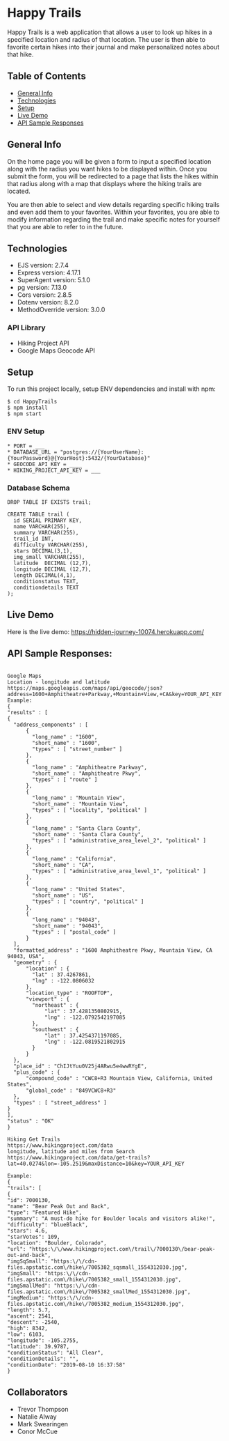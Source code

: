 # Happy Trails

Happy Trails is a web application that allows a user to look up hikes in a specified location and radius of that location. The user is then able to favorite certain hikes into their journal and make personalized notes about that hike.

## Table of Contents
* [General Info](#general-info)
* [Technologies](#technologies)
* [Setup](#setup)
* [Live Demo](#live-demo)
* [API Sample Responses](#api-sample-responses)

## General Info

On the home page you will be given a form to input a specified location along with the radius you want hikes to be displayed within. Once you submit the form, you will be redirected to a page that lists the hikes within that radius along with a map that displays where the hiking trails are located. 

You are then able to select and view details regarding specific hiking trails and even add them to your favorites. Within your favorites, you are able to modify information regarding the trail and make specific notes for yourself that you are able to refer to in the future.

## Technologies
- EJS version: 2.7.4
- Express version: 4.17.1
- SuperAgent version: 5.1.0
- pg version: 7.13.0
- Cors version: 2.8.5
- Dotenv version: 8.2.0
- MethodOverride version: 3.0.0

### API Library

- Hiking Project API
- Google Maps Geocode API

## Setup
To run this project locally, setup ENV dependencies and install with npm:

```
$ cd HappyTrails
$ npm install
$ npm start
```
### ENV Setup
```
* PORT = ___
* DATABASE_URL = "postgres://{YourUserName}:{YourPassword}@{YourHost}:5432/{YourDatabase}"
* GEOCODE_API_KEY = ____
* HIKING_PROJECT_API_KEY = ___
```
### Database Schema
```
DROP TABLE IF EXISTS trail;

CREATE TABLE trail (
  id SERIAL PRIMARY KEY,
  name VARCHAR(255),
  summary VARCHAR(255),
  trail_id INT,
  difficulty VARCHAR(255),
  stars DECIMAL(3,1),
  img_small VARCHAR(255),
  latitude  DECIMAL (12,7),
  longitude DECIMAL (12,7),
  length DECIMAL(4,1),
  conditionstatus TEXT,
  conditiondetails TEXT
);
```

## Live Demo
Here is the live demo: https://hidden-journey-10074.herokuapp.com/

## API Sample Responses:
```

Google Maps
Location - longitude and latitude
https://maps.googleapis.com/maps/api/geocode/json?address=1600+Amphitheatre+Parkway,+Mountain+View,+CA&key=YOUR_API_KEY
Example:
{
"results" : [
{
  "address_components" : [
      {
        "long_name" : "1600",
        "short_name" : "1600",
        "types" : [ "street_number" ]
      },
      {
        "long_name" : "Amphitheatre Parkway",
        "short_name" : "Amphitheatre Pkwy",
        "types" : [ "route" ]
      },
      {
        "long_name" : "Mountain View",
        "short_name" : "Mountain View",
        "types" : [ "locality", "political" ]
      },
      {
        "long_name" : "Santa Clara County",
        "short_name" : "Santa Clara County",
        "types" : [ "administrative_area_level_2", "political" ]
      },
      {
        "long_name" : "California",
        "short_name" : "CA",
        "types" : [ "administrative_area_level_1", "political" ]
      },
      {
        "long_name" : "United States",
        "short_name" : "US",
        "types" : [ "country", "political" ]
      },
      {
        "long_name" : "94043",
        "short_name" : "94043",
        "types" : [ "postal_code" ]
      }
  ],
  "formatted_address" : "1600 Amphitheatre Pkwy, Mountain View, CA 94043, USA",
  "geometry" : {
      "location" : {
        "lat" : 37.4267861,
        "lng" : -122.0806032
      },
      "location_type" : "ROOFTOP",
      "viewport" : {
        "northeast" : {
            "lat" : 37.4281350802915,
            "lng" : -122.0792542197085
        },
        "southwest" : {
            "lat" : 37.4254371197085,
            "lng" : -122.0819521802915
        }
      }
  },
  "place_id" : "ChIJtYuu0V25j4ARwu5e4wwRYgE",
  "plus_code" : {
      "compound_code" : "CWC8+R3 Mountain View, California, United States",
      "global_code" : "849VCWC8+R3"
  },
  "types" : [ "street_address" ]
}
],
"status" : "OK"
}

Hiking Get Trails
https://www.hikingproject.com/data
longitude, latitude and miles from Search
https://www.hikingproject.com/data/get-trails?lat=40.0274&lon=-105.2519&maxDistance=10&key=YOUR_API_KEY

Example:
{
"trails": [
{
"id": 7000130,
"name": "Bear Peak Out and Back",
"type": "Featured Hike",
"summary": "A must-do hike for Boulder locals and visitors alike!",
"difficulty": "blueBlack",
"stars": 4.6,
"starVotes": 109,
"location": "Boulder, Colorado",
"url": "https:\/\/www.hikingproject.com\/trail\/7000130\/bear-peak-out-and-back",
"imgSqSmall": "https:\/\/cdn-files.apstatic.com\/hike\/7005382_sqsmall_1554312030.jpg",
"imgSmall": "https:\/\/cdn-files.apstatic.com\/hike\/7005382_small_1554312030.jpg",
"imgSmallMed": "https:\/\/cdn-files.apstatic.com\/hike\/7005382_smallMed_1554312030.jpg",
"imgMedium": "https:\/\/cdn-files.apstatic.com\/hike\/7005382_medium_1554312030.jpg",
"length": 5.7,
"ascent": 2541,
"descent": -2540,
"high": 8342,
"low": 6103,
"longitude": -105.2755,
"latitude": 39.9787,
"conditionStatus": "All Clear",
"conditionDetails": "",
"conditionDate": "2019-08-10 16:37:58"
}
```

## Collaborators
- Trevor Thompson
- Natalie Alway
- Mark Swearingen
- Conor McCue
